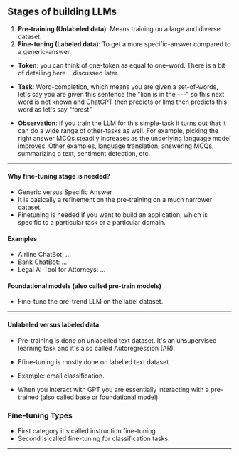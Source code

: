 ## Stages of building LLMs
1. __Pre-training (Unlabeled data)__: Means training on a large and diverse dataset. 
2. __Fine-tuning (Labeled data)__: To get a more specific-answer compared to a generic-answer.

* __Token__: you can think of one-token as equal to one-word. There is a bit of detailing here ...discussed later.

* __Task__: Word-completion, which means you are given a set-of-words, let's say you are given this sentence the "lion is in the ---" so this next word is not known and ChatGPT then predicts or llms then predicts this word as let's say "forest"

* __Observation__: If you train the LLM for this simple-task it turns out that it can do a wide range of other-tasks as well. For example, picking the right answer MCQs steadily increases as the underlying language model improves. Other examples, language translation, answering MCQs, summarizing a text, sentiment detection, etc. 

***

#### Why fine-tuning stage is needed?
* Generic versus Specific Answer
* It is basically a refinement on the pre-training on a much narrower dataset.
* Finetuning is needed if you want to build an application, which is specific to a particular task or a particular domain.

#### Examples
* Airline ChatBot: ...
* Bank ChatBot: ...
* Legal Al-Tool for Attorneys: ...

#### Foundational models (also called pre-train models)
* Fine-tune the pre-trend LLM on the label dataset.

***

#### Unlabeled versus labeled data
* Pre-training is done on unlabelled text dataset. It's an unsupervised learning task and it's also called Autoregression (AR).
* Ffine-tuning is mostly done on labelled text dataset. 

* Example: email classification.

* When you interact with GPT you are essentially interacting with a pre-trained (also called base or foundational model)

### Fine-tuning Types
* First category it's called instruction fine-tuning
* Second is called fine-tuning for classification tasks.
*** 

